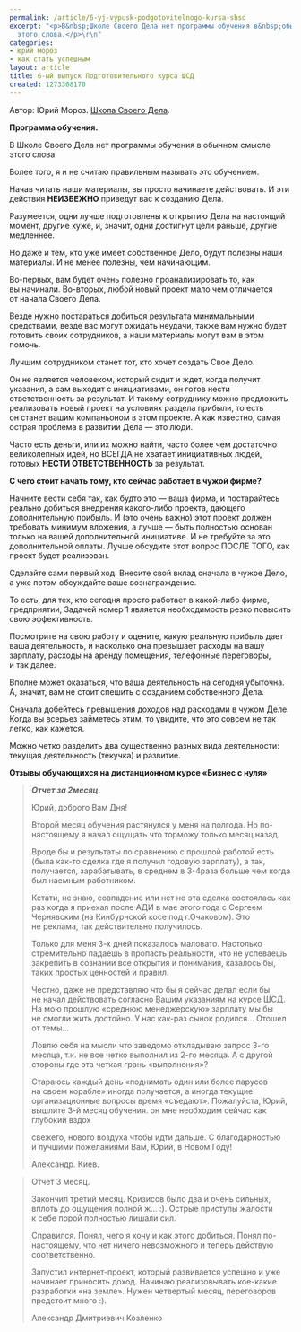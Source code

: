 ```yaml
---
permalink: /article/6-yj-vypusk-podgotovitelnogo-kursa-shsd
excerpt: "<p>В&nbsp;Школе Своего Дела нет программы обучения в&nbsp;обычном смысле
  этого слова.</p>\r\n"
categories:
- юрий мороз
- как стать успешным
layout: article
title: 6-ый выпуск Подготовительного курса ШСД
created: 1273308170
---
```

Автор: Юрий Мороз. [Школа Своего Дела][Link 1].  


**Программа обучения.**

В Школе Своего Дела нет программы обучения в обычном смысле этого слова.

Более того, я и не считаю правильным называть это обучением.

Начав читать наши материалы, вы просто начинаете действовать. И эти действия **НЕИЗБЕЖНО** приведут вас к созданию Дела.

Разумеется, одни лучше подготовлены к открытию Дела на настоящий момент, другие хуже, и, значит, одни достигнут цели раньше, другие медленнее.

Но даже и тем, кто уже имеет собственное Дело, будут полезны наши материалы. И не менее полезны, чем начинающим.

Во-первых, вам будет очень полезно проанализировать то, как вы начинали. Во-вторых, любой новый проект мало чем отличается от начала Своего Дела.

Везде нужно постараться добиться результата минимальными средствами, везде вас могут ожидать неудачи, также вам нужно будет готовить своих сотрудников, а наши материалы могут вам в этом помочь.

Лучшим сотрудником станет тот, кто хочет создать Свое Дело.

Он не является человеком, который сидит и ждет, когда получит указания, а сам выходит с инициативами, он готов нести ответственность за результат. И такому сотруднику можно предложить реализовать новый проект на условиях раздела прибыли, то есть он станет вашим компаньоном в этом проекте. А как известно, самая острая проблема в развитии Дела — это люди.

Часто есть деньги, или их можно найти, часто более чем достаточно великолепных идей, но ВСЕГДА не хватает инициативных людей, готовых **НЕСТИ ОТВЕТСТВЕННОСТЬ** за результат.

**С чего стоит начать тому, кто сейчас работает в чужой фирме?**

Начните вести себя так, как будто это — ваша фирма, и постарайтесь реально добиться внедрения какого-либо проекта, дающего дополнительную прибыль. И (это очень важно) этот проект должен требовать минимум вложения, а лучше — быть полностью основан только на вашей дополнительной инициативе. И не требуйте за это дополнительной оплаты. Лучше обсудите этот вопрос ПОСЛЕ ТОГО, как проект будет реализован.

Сделайте сами первый ход. Внесите свой вклад сначала в чужое Дело, а уже потом обсуждайте ваше вознаграждение.

То есть, для тех, кто сегодня просто работает в какой-либо фирме, предприятии, Задачей номер 1 является необходимость резко повысить свою эффективность.

Посмотрите на свою работу и оцените, какую реальную прибыль дает ваша деятельность, и насколько она превышает расходы на вашу зарплату, расходы на аренду помещения, телефонные переговоры, и так далее.

Вполне может оказаться, что ваша деятельность на сегодня убыточна. А, значит, вам не стоит спешить с созданием собственного Дела.

Сначала добейтесь превышения доходов над расходами в чужом Деле. Когда вы всерьез займетесь этим, то увидите, что это совсем не так легко, как кажется.

Можно четко разделить два существенно разных вида деятельности: текущая деятельность (текучка) и развитие.

**Отзывы обучающихся на дистанционном курсе «Бизнес с нуля»**

> ***Отчет за 2месяц.*** 
> 
> Юрий, доброго Вам Дня!
> 
> Второй месяц обучения растянулся у меня на полгода. Но по-настоящему я начал ощущать что торможу только месяц назад.
> 
> Вроде бы и результаты по сравнению с прошлой работой есть (была как-то сделка где я получил годовую зарплату), а так, получается, зарабатывать, в среднем в 3-4раза больше чем когда был наемным работником.
> 
> Кстати, не знаю, совпадение или нет но эта сделка состоялась как раз когда я приехал после АДИ в мае этого года с Сергеем Чернявским (на Кинбурнской косе под г.Очаковом). Это не реклама, так действительно получилось.
> 
> Только для меня 3-х дней показалось маловато. Настолько стремительно падаешь в пропасть реальности, что не успеваешь закрепить в сознании все открытия и понимания, казалось бы, таких простых ценностей и правил.
> 
> Честно, даже не представляю что бы я сейчас делал если бы не начал действовать согласно Вашим указаниям на курсе ШСД. На мою прошлую «среднюю менеджерскую» зарплату мы бы не смогли жить достойно. У нас как-раз сынок родился... Отошел от темы...
> 
> Ловлю себя на мысли что заведомо откладываю запрос 3-го месяца, т.к. не все четко выполнил из 2-го месяца. А с другой стороны где эта четкая грань «выполнения»?
> 
> Стараюсь каждый день «поднимать один или более парусов на своем корабле» иногда получается, а иногда текущие организационные вопросы время «съедают». Пожалуйста, Юрий, вышлите 3-й месяц обучения. он мне необходим сейчас как глубокий вздох
> 
> свежего, нового воздуха чтобы идти дальше. С благодарностью и лучшими пожеланиями Вам, Юрий, в Новом Году!
> 
> Александр. Киев.

> Отчет 3 месяц.
> 
> Закончил третий месяц. Кризисов было два и очень сильных, вплоть до ощущения полной ж... :). Острые приступы жалости к себе порой полностью лишали сил.
> 
> Справился. Понял, чего я хочу и как этого добиться. Понял по-настоящему, что нет ничего невозможного и теперь действую соответственно.
> 
> Запустил интернет-проект, который развивается успешно и уже начинает приносить доход. Начинаю реализовывать кое-какие разработки «на земле». Нужен четвертый месяц, переговоров предстоит много :).
> 
> Александр Дмитриевич Козленко


[Link 1]: http://www.shsd.ru/
